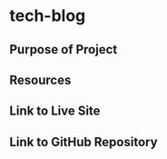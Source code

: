 # tech-blog

## Purpose of Project

## Resources

## Link to Live Site

## Link to GitHub Repository
